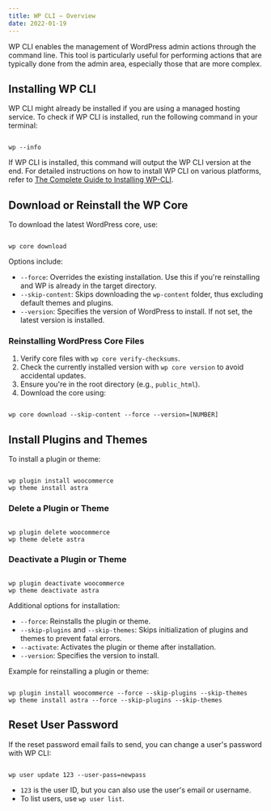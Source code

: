 ```yaml
---
title: WP CLI – Overview
date: 2022-01-19
---
```


WP CLI enables the management of WordPress admin actions through the command line. This tool is particularly useful for performing actions that are typically done from the admin area, especially those that are more complex.

## Installing WP CLI

WP CLI might already be installed if you are using a managed hosting service. To check if WP CLI is installed, run the following command in your terminal:

```

wp --info

```

If WP CLI is installed, this command will output the WP CLI version at the end. For detailed instructions on how to install WP CLI on various platforms, refer to [The Complete Guide to Installing WP-CLI](#).

## Download or Reinstall the WP Core

To download the latest WordPress core, use:

```

wp core download

```

Options include:

- `--force`: Overrides the existing installation. Use this if you're reinstalling and WP is already in the target directory.
- `--skip-content`: Skips downloading the `wp-content` folder, thus excluding default themes and plugins.
- `--version`: Specifies the version of WordPress to install. If not set, the latest version is installed.

### Reinstalling WordPress Core Files

1. Verify core files with `wp core verify-checksums`.
2. Check the currently installed version with `wp core version` to avoid accidental updates.
3. Ensure you're in the root directory (e.g., `public_html`).
4. Download the core using:

```

wp core download --skip-content --force --version=[NUMBER]

```

## Install Plugins and Themes

To install a plugin or theme:

```

wp plugin install woocommerce
wp theme install astra

```

### Delete a Plugin or Theme

```

wp plugin delete woocommerce
wp theme delete astra

```

### Deactivate a Plugin or Theme

```

wp plugin deactivate woocommerce
wp theme deactivate astra

```

Additional options for installation:

- `--force`: Reinstalls the plugin or theme.
- `--skip-plugins` and `--skip-themes`: Skips initialization of plugins and themes to prevent fatal errors.
- `--activate`: Activates the plugin or theme after installation.
- `--version`: Specifies the version to install.

Example for reinstalling a plugin or theme:

```

wp plugin install woocommerce --force --skip-plugins --skip-themes
wp theme install astra --force --skip-plugins --skip-themes

```

## Reset User Password

If the reset password email fails to send, you can change a user's password with WP CLI:

```

wp user update 123 --user-pass=newpass

```

- `123` is the user ID, but you can also use the user's email or username.
- To list users, use `wp user list`.
